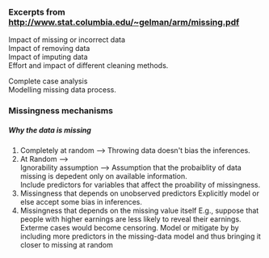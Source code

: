 ### Excerpts from http://www.stat.columbia.edu/~gelman/arm/missing.pdf


Impact of missing or incorrect data  
Impact of removing data  
Impact of imputing data  
Effort and impact of different cleaning methods.   

Complete case analysis  
Modelling missing data process.  

### Missingness mechanisms
##### Why the data is missing  
1. Completely at random --> Throwing data doesn't bias the inferences.
2. At Random -->   
       Ignorability assumption --> Assumption that the probaiblity of data missing is depedent only on available information.   
       Include predictors for variables that affect the proability of missingness.
2. Missingness that depends on unobserved predictors
      Explicitly model or else accept some bias in inferences.
4. Missingness that depends on the missing value itself
      E.g., suppose that people with higher earnings are less likely to reveal their earnings. Exterme cases would become censoring.
      Model or mitigate by by including more predictors in the missing-data model and thus bringing it closer to missing at random
      
      
      
      
